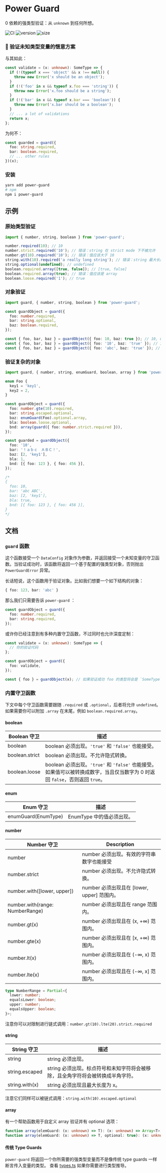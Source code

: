 # Power Guard

0 依赖的强类型验证：从 `unknown` 到任何所想。

![CI](https://github.com/gao-sun/power-guard/workflows/CI/badge.svg) ![version](https://badgen.net/npm/v/power-guard) ![size](https://badgen.net/bundlephobia/minzip/power-guard)

### 🤔 验证未知类型变量的惬意方案

与其如此：

```ts
const validate = (x: unknown): SomeType => {
  if (!(typeof x === 'object' && x !== null)) {
    throw new Error('x should be an object');
  }
  if (!('foo' in x && typeof x.foo === 'string')) {
    throw new Error('x.foo should be a string');
  }
  if (!('bar' in x && typeof x.bar === 'boolean')) {
    throw new Error('x.bar should be a boolean');
  }
  // ... a lot of validations
  return x;
};
```

为何不：

```ts
const guarded = guard({
  foo: string.required,
  bar: boolean.required,
  // ... other rules
})(x);
```

### 安装

```bash
yarn add power-guard
# npm
npm i power-guard
```

## 示例

### 原始类型验证

```ts
import { number, string, boolean } from 'power-guard';

number.required(10); // 10
number.strict.required('10'); // 错误：string 在 strict mode 下不被允许
number.gt(10).required('10'); // 错误：值应该大于 10
string.with(10).required('a really long string'); // 错误：string 最大长度为 10
string.optional(undefined); // undefined
boolean.required.array([true, false]); // [true, false]
boolean.required.array(true); // 错误：值应该是 array
boolean.loose.required('1'); // true
```

### 对象验证

```ts
import guard, { number, string, boolean } from 'power-guard';

const guardObject = guard({
  foo: number.required,
  bar: string.optional,
  baz: boolean.required,
});

const { foo, bar, baz } = guardObject({ foo: 10, baz: true }); // 10, undefined, true
const { foo, bar, baz } = guardObject({ foo: '10', baz: 'true' }); // 10, undefined, true
const { foo, bar, baz } = guardObject({ foo: 'abc', baz: 'true' }); // 错误: foo 应该是一个数字
```

### 验证复杂的对象

```ts
import guard, { number, string, enumGuard, boolean, array } from 'power-guard';

enum Foo {
  key1 = 'key1',
  key2 = 2,
}

const guardObject = guard({
  foo: number.gte(10).required,
  bar: string.escaped.optional,
  baz: enumGuard(Foo).optional.array,
  bla: boolean.loose.optional,
  bnd: array(guard({ foo: number.strict.required })),
});

const guarded = guardObject({
  foo: '10',
  bar: '！ａｂｃ　ＡＢＣ！',
  baz: [2, 'key1'],
  bla: 1,
  bnd: [{ foo: 123 }, { foo: 456 }],
});

/*
{
  foo: 10,
  bar: 'abc ABC',
  baz: [2, 'key1'],
  bla: true,
  bnd: [{ foo: 123 }, { foo: 456 }],
}
*/
```

## 文档

### `guard` 函数

这个函数接受一个 `DataConfig` 对象作为参数，并返回接受一个未知变量的守卫函数。当验证成功时，该函数将返回一个基于配置的强类型对象，否则抛出 `PowerGuardError` 异常。

长话短说，这个函数用于验证对象。比如我们想要一个如下结构的对象：

```ts
{ foo: 123, bar: 'abc' }
```

那么我们只需要告诉 `power-guard` ：

```ts
const guardObject = guard({
  foo: number.required,
  bar: string.required,
});
```

或许你已经注意到有多种内置守卫函数，不过同时也允许深度定制：

```ts
const validate = (x: unknown): SomeType => {
  // 你的验证代码
};

const guardObject = guard({
  foo: validate,
});

const { foo } = guardObject(x); // 如果验证成功 foo 的类型将会是 `SomeType`
```

### 内置守卫函数

下文中每个守卫函数需要跟随 `.required` 或 `.optional`，后者将允许 `undefined`。如果需要你可以附加 `.array` 在末尾，例如 `boolean.required.array`。

#### boolean

| Boolean 守卫   | 描述                                                                                                                         |
| -------------- | ---------------------------------------------------------------------------------------------------------------------------- |
| boolean        | boolean 必须出现。`'true'` 和 `'false'` 也能接受。                                                                           |
| boolean.strict | boolean 必须出现。不允许隐式转换。                                                                                           |
| boolean.loose  | boolean 必须出现。`'true'` 和 `'false'` 也能接受。如果值可以被转换成数字，当且仅当数字为 0 时返回 `false`，否则返回 `true`。 |

#### enum

| Enum 守卫           | 描述                      |
| ------------------- | ------------------------- |
| enumGuard(EnumType) | EnumType 中的值必须出现。 |

#### number

| Number 守卫                     | Description                                 |
| ------------------------------- | ------------------------------------------- |
| number                          | number 必须出现。有效的字符串数字也能接受   |
| number.strict                   | number 必须出现。不允许隐式转换。           |
| number.with([lower, upper])     | number 必须出现且在 [lower, upper] 范围内。 |
| number.with(range: NumberRange) | number 必须出现且在 range 范围内。          |
| number.gt(x)                    | number 必须出现且在 (x, +∞) 范围内。        |
| number.gte(x)                   | number 必须出现且在 [x, +∞) 范围内。        |
| number.lt(x)                    | number 必须出现且在 (-∞, x) 范围内。        |
| number.lte(x)                   | number 必须出现且在 (-∞, x] 范围内。        |

```ts
type NumberRange = Partial<{
  lower: number;
  equalsLower: boolean;
  upper: number;
  equalsUpper: boolean;
}>;
```

注意你可以对限制进行链式调用：`number.gt(10).lte(20).strict.required`

#### string

| String 守卫    | 描述                                                                            |
| -------------- | ------------------------------------------------------------------------------- |
| string         | string 必须出现。                                                               |
| string.escaped | string 必须出现。标点符号和未知字符将会被移除，且全角字符将会被转换成半角字符。 |
| string.with(x) | string 必须出现且最大长度为 x。                                                 |

注意它们同样可以被链式调用：`string.with(10).escaped.optional`

#### array

有一个帮助函数用于自定义 array 验证并有 optional 选项：

```ts
function array(elemGuard: (x: unknown) => T): (x: unknown) => Array<T>;
function array(elemGuard: (x: unknown) => T, optional: true): (x: unknown) => Array<T> | undefined;
```

#### 传统 Type Guards

`power-guard` 将返回一个你所需要的强类型变量而不是像传统 type guards 一样断言传入变量的类型。 查看 [types.ts](https://github.com/gao-sun/power-guard/blob/master/src/types.ts) 如果你需要进行类型推导。
